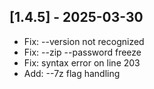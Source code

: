 ## [1.4.5] - 2025-03-30
- Fix: --version not recognized
- Fix: --zip --password freeze
- Fix: syntax error on line 203
- Add: --7z flag handling